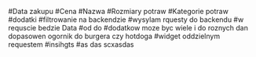 #Data zakupu
#Cena
#Nazwa
#Rozmiary potraw
#Kategorie potraw
#dodatki
#filtrowanie na backendzie
#wysylam rquesty do backendu
#w requscie bedzie Data
#od do 
#dodatkow moze byc wiele i do roznych dan dopasowen ogornik do burgera czy hotdoga
#widget oddzielnym requestem
#insihgts
#as das scxasdas 